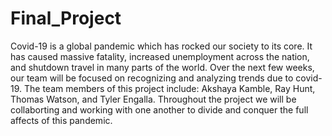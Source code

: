 # Final_Project

Covid-19 is a global pandemic which has rocked our society to its core. It has caused massive fatality, increased unemployment across the nation, and shutdown travel in many parts of the world. Over the next few weeks, our team will be focused on recognizing and analyzing trends due to covid-19. The team members of this project include: Akshaya Kamble, Ray Hunt, Thomas Watson, and Tyler Engalla. Throughout the project we will be collaborting and working with one another to divide and conquer the full affects of this pandemic.
